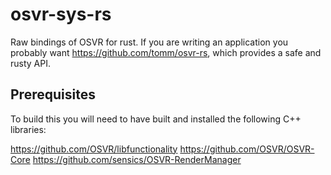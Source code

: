 osvr-sys-rs
===========

Raw bindings of OSVR for rust. If you are writing an application
you probably want https://github.com/tomm/osvr-rs, which provides
a safe and rusty API.

Prerequisites
-------------

To build this you will need to have built and installed the
following C++ libraries:

https://github.com/OSVR/libfunctionality
https://github.com/OSVR/OSVR-Core
https://github.com/sensics/OSVR-RenderManager
